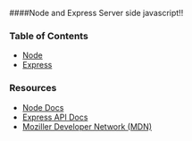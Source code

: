 ####Node and Express
Server side javascript!!

### Table of Contents
* [Node](nodeBasics/README.md)
* [Express](express/README.md)

### Resources
* [Node Docs][node]  
* [Express API Docs][express]  
* [Moziller Developer Network (MDN)][mdn]  

[mdn]:https://developer.mozilla.org/en-US/docs/Web/JavaScript
[node]:https://nodejs.org/en/docs/
[express]:http://expressjs.com/en/api.html
